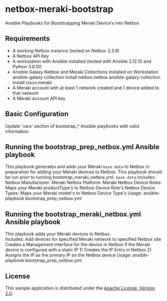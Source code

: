 # netbox-meraki-bootstrap
Ansible Playbooks for Bootstrapping Meraki Device's into Netbox


## Requirements
- A working Netbox instance (tested on Netbox 3.3.9)
- A Netbox API Key
- A workstation with Ansible installed (tested with Ansible 2.12.10 and Python 3.8.10)
- Ansible Galaxy Netbox and Meraki Collections installed on Workstation
        ansible-galaxy collection install netbox.netbox
        ansible-galaxy collection install cisco.meraki
- A Meraki account with at least 1 network created and 1 device added to that network
- A Meraki account API key

## Basic Configuration

Update 'vars' section of bootstrap_* Ansible playbooks with valid information

## Running the bootstrap_prep_netbox.yml Ansible playbook

This playbook generates and adds your Meraki `base data` to Netbox in preparation for
adding your Meraki devices to Netbox. This playbook should be run prior to running
bootstrap_meraki_netbox.yml. 
`base data` includes:
    Netbox Manufacturer: Meraki
    Netbox Platform: Meraki
    Netbox Device Roles: Maps your Meraki productType's to Netbox Device Role's
    Netbox Device Types: Maps your Meraki model's to Netbox Device Type's
Usage:
    ansible-playbook bootstrap_prep_netbox.yml

## Running the bootstrap_meraki_netbox.yml Ansible playbook

This playbook adds your Meraki devices to Netbox.  
Includes:
    Add devices for specified Meraki network to specified Netbox site
    Creates a Management interface for the device in Netbox
    If the Meraki device is configured with a static IP
        1) Creates the IP Entry in Netbox
        2) Assigns the IP as the primary IP on the Netbox device
Usage:
    ansible-playbook bootstrap_prep_netbox.yml
## License

This sample application is distributed under the
[Apache License, Version 2.0](http://www.apache.org/licenses/LICENSE-2.0).